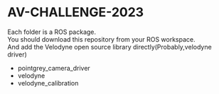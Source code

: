 # AV-CHALLENGE-2023

Each folder is a ROS package. </br>
You should download this repository from your ROS workspace. </br>
And add the Velodyne open source library directly(Probably,velodyne driver) </br>
- pointgrey_camera_driver
- velodyne
- velodyne_calibration
